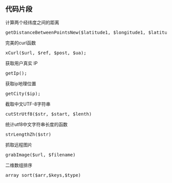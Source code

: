 <h2>代码片段</h2>
计算两个经纬度之间的距离 
<pre>
getDistanceBetweenPointsNew($latitude1, $longitude1, $latitude2, $longitude2)
</pre>
完美的curl函数
<pre>
xCurl($url, $ref, $post, $ua);
</pre>
获取用户真实 IP
<pre>
getIp();
</pre>
获取ip地理位置
<pre>
getCity($ip);
</pre>
截取中文UTF-8字符串
<pre>
cutStrUtf8($str, $start, $lenth)
</pre>
统计utf8中文字符串长度的函数
<pre>
strLengthZh($str)
</pre>
抓取远程图片
<pre>
grabImage($url, $filename)
</pre>
二维数组排序
<pre>
array_sort($arr,$keys,$type)
</pre>
